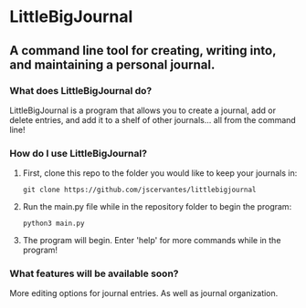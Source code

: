 # LittleBigJournal

## A command line tool for creating, writing into, and maintaining a personal journal.

### What does LittleBigJournal do?

LittleBigJournal is a program that allows you to create a journal, add or
delete entries, and add it to a shelf of other journals... all from the command
line!

### How do I use LittleBigJournal?

1. First, clone this repo to the folder you would like to keep your journals in:

    `git clone https://github.com/jscervantes/littlebigjournal`

2. Run the main.py file while in the repository folder to begin the program:

    `python3 main.py`

3. The program will begin. Enter 'help' for more commands while in the program!

### What features will be available soon?

More editing options for journal entries. As well as journal organization.
